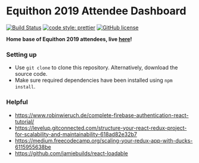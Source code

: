 # Equithon 2019 Attendee Dashboard

[![Build Status](https://travis-ci.com/equithon/site-dashboard.svg?branch=master)](https://travis-ci.com/equithon/site-landing)
[![code style: prettier](https://img.shields.io/badge/code_style-prettier-ff69b4.svg?style=flat-square)](https://github.com/prettier/prettier)
[![GitHub license](https://img.shields.io/github/license/equithon/site-dashboard.svg?style=flat-square)](https://github.com/equithon/site-dashboard/blob/master/LICENSE)

**Home base of Equithon 2019 attendees, live [here](https://my.equithon.org)!**

### Setting up

- Use `git clone` to clone this repository. Alternatively, download the source code.
- Make sure required dependencies have been installed using `npm install`.

### Helpful

- https://www.robinwieruch.de/complete-firebase-authentication-react-tutorial/
- https://levelup.gitconnected.com/structure-your-react-redux-project-for-scalability-and-maintainability-618ad82e32b7
- https://medium.freecodecamp.org/scaling-your-redux-app-with-ducks-6115955638be
- https://github.com/jamiebuilds/react-loadable
